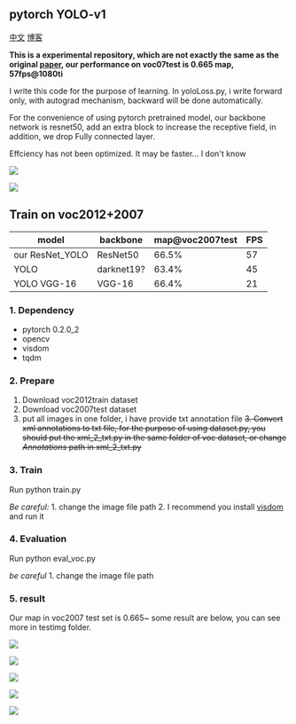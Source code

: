 ## pytorch YOLO-v1

[中文](中文.md) [博客](https://www.cnblogs.com/xiongzihua/p/9315183.html) 

**This is a experimental repository, which are not exactly the same as the original [paper](https://arxiv.org/pdf/1506.02640.pdf), our performance on voc07test is 0.665 map, 57fps@1080ti**

I write this code for the purpose of learning. In yoloLoss.py, i write forward only, with autograd mechanism, backward will be done automatically.

For the convenience of using pytorch pretrained model, our backbone network is resnet50, add an extra block to increase the receptive field, in addition, we drop Fully connected layer.

Effciency has not been optimized. It may be faster... I don't know 

![](demo/person_result.jpg)

![](demo/dog_result.jpg)

## Train on voc2012+2007
| model                | backbone | map@voc2007test  | FPS  |
| -------------------- | -------------- | ---------- | -------   |
| our ResNet_YOLO  |   ResNet50        | 66.5%      |  57   |
| YOLO  |   darknet19?        | 63.4%      |  45   |
| YOLO VGG-16  |   VGG-16        | 66.4%      |  21   |

### 1. Dependency
- pytorch 0.2.0_2
- opencv
- visdom
- tqdm

### 2. Prepare

1. Download voc2012train dataset
2. Download voc2007test dataset
3. put all images in one folder, i have provide txt annotation file 
~~3. Convert xml annotations to txt file, for the purpose of using dataset.py, you should put the xml_2_txt.py in the same folder of voc dataset, or change *Annotations* path in xml_2_txt.py~~ 

### 3. Train
Run python train.py

*Be careful:* 1. change the image file path 2. I recommend you install [visdom](https://github.com/facebookresearch/visdom) and run it

### 4. Evaluation
Run python eval_voc.py

*be careful* 1. change the image file path

### 5. result

Our map in voc2007 test set is 0.665~ some result are below, you can see more in testimg folder.

![](testimg/000283.jpg)

![](testimg/000058.jpg)

![](testimg/000059.jpg)

![](testimg/000097.jpg)

![](testimg/001757.jpg)
